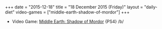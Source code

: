 +++
date = "2015-12-18"
title = "18 December 2015 (Friday)"
layout = "daily-diet"
video-games = ["middle-earth-shadow-of-mordor"]
+++


* Video Game: [Middle Earth: Shadow of Mordor](/video-games/middle-earth-shadow-of-mordor) {PS4} /b/